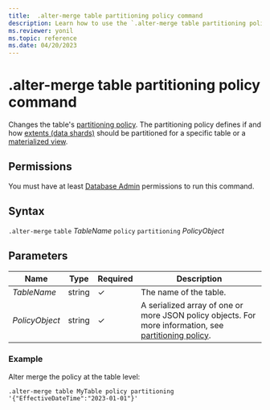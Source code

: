 ```yaml
---
title:  .alter-merge table partitioning policy command
description: Learn how to use the `.alter-merge table partitioning policy` command to change the table's partitioning policy.
ms.reviewer: yonil
ms.topic: reference
ms.date: 04/20/2023
---
```

# .alter-merge table partitioning policy command

Changes the table's [partitioning policy](partitioningpolicy.md). The partitioning policy defines if and how [extents (data shards)](../management/extents-overview.md) should be partitioned for a specific table or a [materialized view](materialized-views/materialized-view-overview.md).

## Permissions

You must have at least [Database Admin](access-control/role-based-access-control.md) permissions to run this command.

## Syntax

`.alter-merge` `table` *TableName* `policy` `partitioning` *PolicyObject*

## Parameters

|Name|Type|Required|Description|
|--|--|--|--|
|*TableName*|string|&check;|The name of the table.|
|*PolicyObject*|string|&check;|A serialized array of one or more JSON policy objects. For more information, see [partitioning policy](partitioningpolicy.md).|

### Example

Alter merge the policy at the table level:

```kusto
.alter-merge table MyTable policy partitioning '{"EffectiveDateTime":"2023-01-01"}'
```
